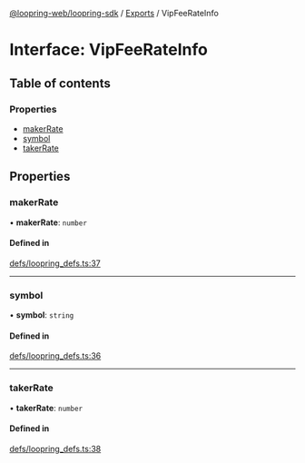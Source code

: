 [@loopring-web/loopring-sdk](../README.md) / [Exports](../modules.md) / VipFeeRateInfo

# Interface: VipFeeRateInfo

## Table of contents

### Properties

- [makerRate](VipFeeRateInfo.md#makerrate)
- [symbol](VipFeeRateInfo.md#symbol)
- [takerRate](VipFeeRateInfo.md#takerrate)

## Properties

### makerRate

• **makerRate**: `number`

#### Defined in

[defs/loopring_defs.ts:37](https://github.com/Loopring/loopring_sdk/blob/538bd47/src/defs/loopring_defs.ts#L37)

___

### symbol

• **symbol**: `string`

#### Defined in

[defs/loopring_defs.ts:36](https://github.com/Loopring/loopring_sdk/blob/538bd47/src/defs/loopring_defs.ts#L36)

___

### takerRate

• **takerRate**: `number`

#### Defined in

[defs/loopring_defs.ts:38](https://github.com/Loopring/loopring_sdk/blob/538bd47/src/defs/loopring_defs.ts#L38)
